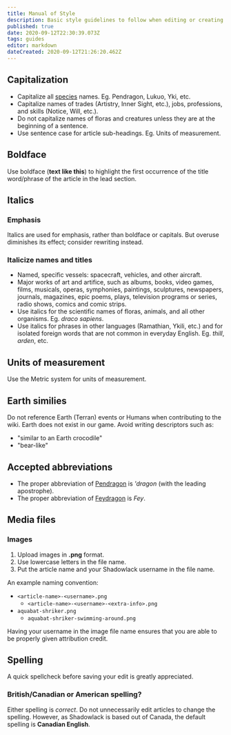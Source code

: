 ```yaml
---
title: Manual of Style
description: Basic style guidelines to follow when editing or creating new pages in order to keep the wiki consistent. 
published: true
date: 2020-09-12T22:30:39.073Z
tags: guides
editor: markdown
dateCreated: 2020-09-12T21:26:20.462Z
---
```


## Capitalization

- Capitalize all [species](/species) names. Eg. Pendragon, Lukuo, Yki, etc.
- Capitalize names of trades (Artistry, Inner Sight, etc.), jobs, professions, and skills (Notice, Will, etc.).
- Do not capitalize names of floras and creatures unless they are at the beginning of a sentence.
- Use sentence case for article sub-headings. Eg. Units of measurement.

## Boldface

Use boldface (**text like this**) to highlight the first occurrence of the title word/phrase of the article in the lead section.

## Italics

### Emphasis

Italics are used for emphasis, rather than boldface or capitals. But overuse diminishes its effect; consider rewriting instead.

### Italicize names and titles 

- Named, specific vessels: spacecraft, vehicles, and other aircraft.
- Major works of art and artifice, such as albums, books, video games, films, musicals, operas, symphonies, paintings, sculptures, newspapers, journals, magazines, epic poems, plays, television programs or series, radio shows, comics and comic strips.
- Use italics for the scientific names of floras, animals, and all other organisms. Eg. *draco sapiens*.
- Use italics for phrases in other languages (Ramathian, Ykili, etc.) and for isolated foreign words that are not common in everyday English. Eg. *thill*, *arden*, etc.

####

## Units of measurement

Use the Metric system for units of measurement.

## Earth similies

Do not reference Earth (Terran) events or Humans when contributing to the wiki. Earth does not exist in our game. Avoid writing descriptors such as:

- "similar to an Earth crocodile"
- "bear-like"

## Accepted abbreviations

- The proper abbreviation of [Pendragon](/species/pendragon) is *'dragon* (with the leading apostrophe).
- The proper abbreviation of [Feydragon](/species/feydragon) is *Fey*.

## Media files

### Images

1. Upload images in **.png** format.
2. Use lowercase letters in the file name.
3. Put the article name and your Shadowlack username in the file name.

An example naming convention:
- `<article-name>-<username>.png`
	- `<article-name>-<username>-<extra-info>.png`
- `aquabat-shriker.png`
	- `aquabat-shriker-swimming-around.png`

Having your username in the image file name ensures that you are able to be properly given attribution credit.

## Spelling

A quick spellcheck before saving your edit is greatly appreciated.

### British/Canadian or American spelling?

Either spelling is *correct*. Do not unnecessarily edit articles to change the spelling. However, as Shadowlack is based out of Canada, the default spelling is **Canadian English**.
